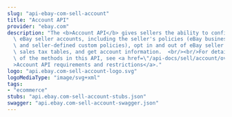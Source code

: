 ```yaml
---
slug: "api-ebay-com-sell-account"
title: "Account API"
provider: "ebay.com"
description: "The <b>Account API</b> gives sellers the ability to configure their\
  \ eBay seller accounts, including the seller's policies (eBay business policies\
  \ and seller-defined custom policies), opt in and out of eBay seller programs, configure\
  \ sales tax tables, and get account information.  <br/><br/>For details on the availability\
  \ of the methods in this API, see <a href=\"/api-docs/sell/account/overview.html#requirements\"\
  >Account API requirements and restrictions</a>."
logo: "api.ebay.com-sell-account-logo.svg"
logoMediaType: "image/svg+xml"
tags:
- "ecommerce"
stubs: "api.ebay.com-sell-account-stubs.json"
swagger: "api.ebay.com-sell-account-swagger.json"
---
```

